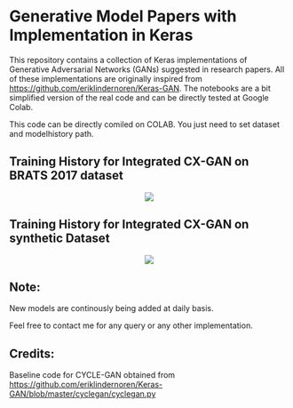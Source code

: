 # Generative Model Papers with Implementation in Keras
This repository contains a collection of Keras implementations of Generative Adversarial Networks (GANs) suggested in research papers. 
All of these implementations are originally inspired from https://github.com/eriklindernoren/Keras-GAN. The notebooks are a bit simplified version of the real code and can be directly tested at Google Colab.

This code can be directly comiled on COLAB. You just need to set dataset and modelhistory path.

## Training History for Integrated CX-GAN on BRATS 2017 dataset
<p align="center">
    <img src="https://github.com/zeeshannisar/CX_GAN/blob/master/ReadMe%20Images/Integrated_BRATS_data_train_history.gif" >
</p>

## Training History for Integrated CX-GAN on synthetic Dataset
<p align="center">
    <img src="https://github.com/zeeshannisar/CX_GAN/blob/master/ReadMe%20Images/Integrated_Synthetic_data_train_history.gif" >
</p>

## Note:
New models are continously being added at daily basis.

Feel free to contact me for any query or any other implementation.

## Credits:
Baseline code for CYCLE-GAN obtained from https://github.com/eriklindernoren/Keras-GAN/blob/master/cyclegan/cyclegan.py
